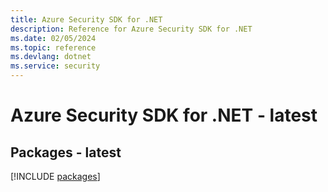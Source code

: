```yaml
---
title: Azure Security SDK for .NET
description: Reference for Azure Security SDK for .NET
ms.date: 02/05/2024
ms.topic: reference
ms.devlang: dotnet
ms.service: security
---
```

# Azure Security SDK for .NET - latest
## Packages - latest
[!INCLUDE [packages](security-index.md)]